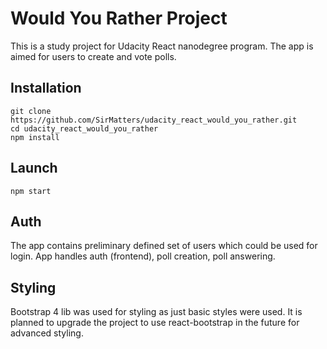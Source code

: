# Would You Rather Project

This is a study project for Udacity React nanodegree program. 
The app is aimed for users to create and vote polls.

## Installation
```
git clone https://github.com/SirMatters/udacity_react_would_you_rather.git
cd udacity_react_would_you_rather
npm install
```

## Launch
`npm start`

## Auth
The app contains preliminary defined set of users which could be used for login.
App handles auth (frontend), poll creation, poll answering.

## Styling
Bootstrap 4 lib was used for styling as just basic styles were used.
It is planned to upgrade the project to use react-bootstrap in the future for advanced styling.
